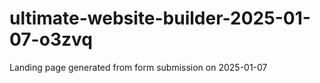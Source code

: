 # ultimate-website-builder-2025-01-07-o3zvq
Landing page generated from form submission on 2025-01-07
